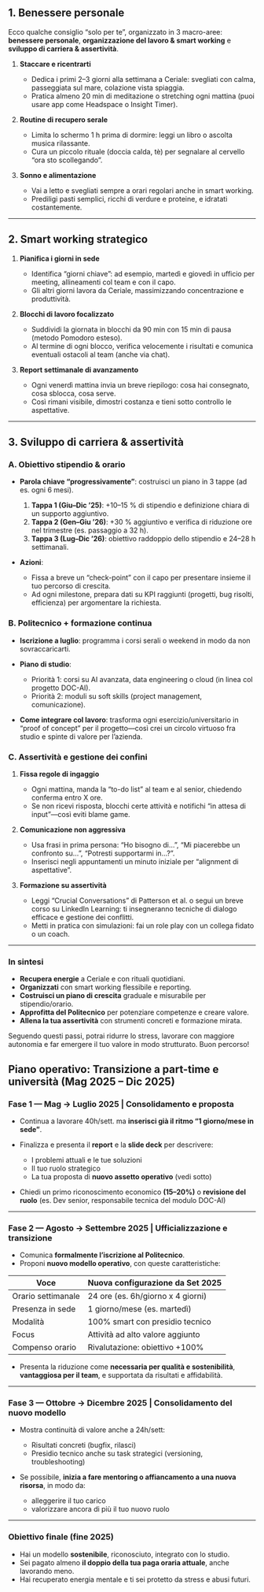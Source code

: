 ## 1. Benessere personale

Ecco qualche consiglio “solo per te”, organizzato in 3 macro-aree: **benessere personale**, **organizzazione del lavoro & smart working** e **sviluppo di carriera & assertività**.

1. **Staccare e ricentrarti**

   * Dedica i primi 2–3 giorni alla settimana a Ceriale: svegliati con calma, passeggiata sul mare, colazione vista spiaggia.
   * Pratica almeno 20 min di meditazione o stretching ogni mattina (puoi usare app come Headspace o Insight Timer).
2. **Routine di recupero serale**

   * Limita lo schermo 1 h prima di dormire: leggi un libro o ascolta musica rilassante.
   * Cura un piccolo rituale (doccia calda, tè) per segnalare al cervello “ora sto scollegando”.
3. **Sonno e alimentazione**

   * Vai a letto e svegliati sempre a orari regolari anche in smart working.
   * Prediligi pasti semplici, ricchi di verdure e proteine, e idratati costantemente.

---

## 2. Smart working strategico

1. **Pianifica i giorni in sede**

   * Identifica “giorni chiave”: ad esempio, martedì e giovedì in ufficio per meeting, allineamenti col team e con il capo.
   * Gli altri giorni lavora da Ceriale, massimizzando concentrazione e produttività.
2. **Blocchi di lavoro focalizzato**

   * Suddividi la giornata in blocchi da 90 min con 15 min di pausa (metodo Pomodoro esteso).
   * Al termine di ogni blocco, verifica velocemente i risultati e comunica eventuali ostacoli al team (anche via chat).
3. **Report settimanale di avanzamento**

   * Ogni venerdì mattina invia un breve riepilogo: cosa hai consegnato, cosa sblocca, cosa serve.
   * Così rimani visibile, dimostri costanza e tieni sotto controllo le aspettative.

---

## 3. Sviluppo di carriera & assertività

### A. Obiettivo stipendio & orario

* **Parola chiave “progressivamente”**: costruisci un piano in 3 tappe (ad es. ogni 6 mesi).

  1. **Tappa 1 (Giu–Dic ’25)**: +10–15 % di stipendio e definizione chiara di un supporto aggiuntivo.
  2. **Tappa 2 (Gen–Giu ’26)**: +30 % aggiuntivo e verifica di riduzione ore nel trimestre (es. passaggio a 32 h).
  3. **Tappa 3 (Lug–Dic ’26)**: obiettivo raddoppio dello stipendio e 24–28 h settimanali.
* **Azioni**:

  * Fissa a breve un “check-point” con il capo per presentare insieme il tuo percorso di crescita.
  * Ad ogni milestone, prepara dati su KPI raggiunti (progetti, bug risolti, efficienza) per argomentare la richiesta.

### B. Politecnico + formazione continua

* **Iscrizione a luglio**: programma i corsi serali o weekend in modo da non sovraccaricarti.
* **Piano di studio**:

  * Priorità 1: corsi su AI avanzata, data engineering o cloud (in linea col progetto DOC-AI).
  * Priorità 2: moduli su soft skills (project management, comunicazione).
* **Come integrare col lavoro**: trasforma ogni esercizio/universitario in “proof of concept” per il progetto—così crei un circolo virtuoso fra studio e spinte di valore per l’azienda.

### C. Assertività e gestione dei confini

1. **Fissa regole di ingaggio**

   * Ogni mattina, manda la “to-do list” al team e al senior, chiedendo conferma entro X ore.
   * Se non ricevi risposta, blocchi certe attività e notifichi “in attesa di input”—così eviti blame game.
2. **Comunicazione non aggressiva**

   * Usa frasi in prima persona: “Ho bisogno di…”, “Mi piacerebbe un confronto su…”, “Potresti supportarmi in…?”.
   * Inserisci negli appuntamenti un minuto iniziale per “alignment di aspettative”.
3. **Formazione su assertività**

   * Leggi “Crucial Conversations” di Patterson et al. o segui un breve corso su LinkedIn Learning: ti insegneranno tecniche di dialogo efficace e gestione dei conflitti.
   * Metti in pratica con simulazioni: fai un role play con un collega fidato o un coach.

---

### In sintesi

* **Recupera energie** a Ceriale e con rituali quotidiani.
* **Organizzati** con smart working flessibile e reporting.
* **Costruisci un piano di crescita** graduale e misurabile per stipendio/orario.
* **Approfitta del Politecnico** per potenziare competenze e creare valore.
* **Allena la tua assertività** con strumenti concreti e formazione mirata.

Seguendo questi passi, potrai ridurre lo stress, lavorare con maggiore autonomia e far emergere il tuo valore in modo strutturato. Buon percorso!


## **Piano operativo: Transizione a part-time e università (Mag 2025 – Dic 2025)**

### **Fase 1 — Mag → Luglio 2025 | Consolidamento e proposta**

* Continua a lavorare 40h/sett. ma **inserisci già il ritmo “1 giorno/mese in sede”**.
* Finalizza e presenta il **report** e la **slide deck** per descrivere:

  * I problemi attuali e le tue soluzioni
  * Il tuo ruolo strategico
  * La tua proposta di **nuovo assetto operativo** (vedi sotto)
* Chiedi un primo riconoscimento economico **(15–20%)** o **revisione del ruolo** (es. Dev senior, responsabile tecnica del modulo DOC-AI)

---

### **Fase 2 — Agosto → Settembre 2025 | Ufficializzazione e transizione**

* Comunica **formalmente l’iscrizione al Politecnico**.
* Proponi **nuovo modello operativo**, con queste caratteristiche:

| Voce               | Nuova configurazione da Set 2025  |
| ------------------ | --------------------------------- |
| Orario settimanale | 24 ore (es. 6h/giorno x 4 giorni) |
| Presenza in sede   | 1 giorno/mese (es. martedì)       |
| Modalità           | 100% smart con presidio tecnico   |
| Focus              | Attività ad alto valore aggiunto  |
| Compenso orario    | Rivalutazione: obiettivo +100%    |

* Presenta la riduzione come **necessaria per qualità e sostenibilità**, **vantaggiosa per il team**, e supportata da risultati e affidabilità.

---

### **Fase 3 — Ottobre → Dicembre 2025 | Consolidamento del nuovo modello**

* Mostra continuità di valore anche a 24h/sett:

  * Risultati concreti (bugfix, rilasci)
  * Presidio tecnico anche su task strategici (versioning, troubleshooting)
* Se possibile, **inizia a fare mentoring o affiancamento a una nuova risorsa**, in modo da:

  * alleggerire il tuo carico
  * valorizzare ancora di più il tuo nuovo ruolo

---

### **Obiettivo finale (fine 2025)**

* Hai un modello **sostenibile**, riconosciuto, integrato con lo studio.
* Sei pagato almeno **il doppio della tua paga oraria attuale**, anche lavorando meno.
* Hai recuperato energia mentale e ti sei protetto da stress e abusi futuri.
